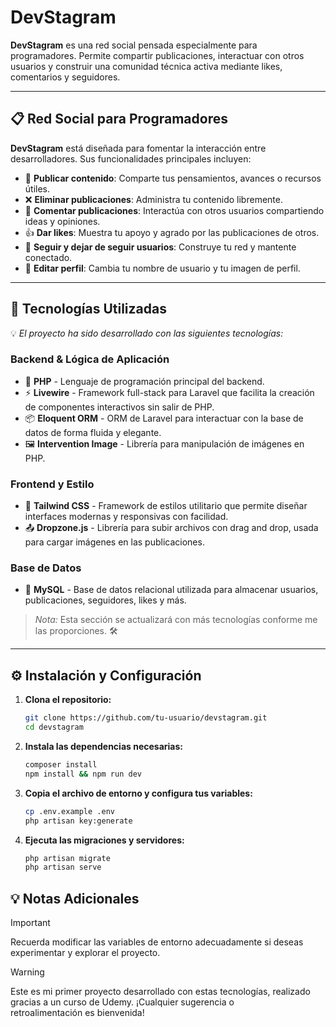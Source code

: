 # **DevStagram**
**DevStagram** es una red social pensada especialmente para programadores. Permite compartir publicaciones, interactuar con otros usuarios y construir una comunidad técnica activa mediante likes, comentarios y seguidores.

---

## 📋 **Red Social para Programadores**
**DevStagram** está diseñada para fomentar la interacción entre desarrolladores. Sus funcionalidades principales incluyen:

- 📝 **Publicar contenido**: Comparte tus pensamientos, avances o recursos útiles.
- ❌ **Eliminar publicaciones**: Administra tu contenido libremente.
- 💬 **Comentar publicaciones**: Interactúa con otros usuarios compartiendo ideas y opiniones.
- 👍 **Dar likes**: Muestra tu apoyo y agrado por las publicaciones de otros.
- 🔄 **Seguir y dejar de seguir usuarios**: Construye tu red y mantente conectado.
- 🧑 **Editar perfil**: Cambia tu nombre de usuario y tu imagen de perfil.

---

## 🚀 **Tecnologías Utilizadas**
💡 *El proyecto ha sido desarrollado con las siguientes tecnologías:*  

### **Backend & Lógica de Aplicación**  
- 🐘 **PHP** - Lenguaje de programación principal del backend.  
- ⚡ **Livewire** - Framework full-stack para Laravel que facilita la creación de componentes interactivos sin salir de PHP.
- 📦 **Eloquent ORM** - ORM de Laravel para interactuar con la base de datos de forma fluida y elegante.
- 🖼️ **Intervention Image** - Librería para manipulación de imágenes en PHP.

### **Frontend y Estilo**  
- 🎨 **Tailwind CSS** - Framework de estilos utilitario que permite diseñar interfaces modernas y responsivas con facilidad.  
- 📤 **Dropzone.js** - Librería para subir archivos con drag and drop, usada para cargar imágenes en las publicaciones.

### **Base de Datos**  
- 🐬 **MySQL** - Base de datos relacional utilizada para almacenar usuarios, publicaciones, seguidores, likes y más.

> *Nota:* Esta sección se actualizará con más tecnologías conforme me las proporciones. 🛠️

---

## ⚙ **Instalación y Configuración**  

1. **Clona el repositorio:**
   
   ```bash
   git clone https://github.com/tu-usuario/devstagram.git
   cd devstagram

2. **Instala las dependencias necesarias:**

   ```bash
   composer install
   npm install && npm run dev

3. **Copia el archivo de entorno y configura tus variables:**

   ```bash
   cp .env.example .env
   php artisan key:generate

4. **Ejecuta las migraciones y servidores:**

   ```bash
   php artisan migrate
   php artisan serve

## 💡 Notas Adicionales

> [!IMPORTANT] 
> Recuerda modificar las variables de entorno adecuadamente si deseas experimentar y explorar el proyecto.

> [!WARNING] 
>  Este es mi primer proyecto desarrollado con estas tecnologías, realizado gracias a un curso de Udemy. ¡Cualquier sugerencia o retroalimentación es bienvenida!
